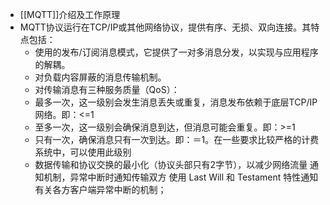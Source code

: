 - [[MQTT]]介绍及工作原理
- MQTT协议运行在TCP/IP或其他网络协议，提供有序、无损、双向连接。其特点包括：
	- 使用的发布/订阅消息模式，它提供了一对多消息分发，以实现与应用程序的解耦。
	- 对负载内容屏蔽的消息传输机制。
	- 对传输消息有三种服务质量（QoS）：
	- 最多一次，这一级别会发生消息丢失或重复，消息发布依赖于底层TCP/IP网络。即：<=1
	- 至多一次，这一级别会确保消息到达，但消息可能会重复。即：>=1
	- 只有一次，确保消息只有一次到达。即：＝1。在一些要求比较严格的计费系统中，可以使用此级别
	- 数据传输和协议交换的最小化（协议头部只有2字节），以减少网络流量
	  通知机制，异常中断时通知传输双方
	  使用 Last Will 和 Testament 特性通知有关各方客户端异常中断的机制；